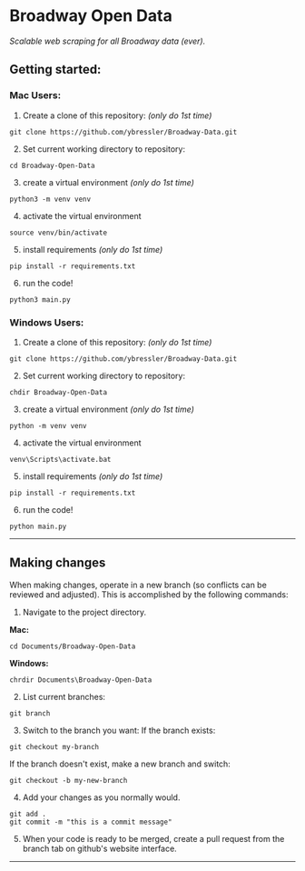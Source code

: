 # Broadway Open Data
_Scalable web scraping for all Broadway data (ever)._


## Getting started:

### Mac Users:
1. Create a clone of this repository: _(only do 1st time)_
```
git clone https://github.com/ybressler/Broadway-Data.git
```
2. Set current working directory to repository:
```
cd Broadway-Open-Data
```
3. create a virtual environment _(only do 1st time)_
```
python3 -m venv venv
```
4. activate the virtual environment
```
source venv/bin/activate
```
5. install requirements _(only do 1st time)_
```
pip install -r requirements.txt
```
6. run the code!
```
python3 main.py
```

### Windows Users:
1. Create a clone of this repository: _(only do 1st time)_
```
git clone https://github.com/ybressler/Broadway-Data.git
```
2. Set current working directory to repository:
```
chdir Broadway-Open-Data
```
3. create a virtual environment _(only do 1st time)_
```
python -m venv venv
```
4. activate the virtual environment
```
venv\Scripts\activate.bat
```
5. install requirements _(only do 1st time)_
```
pip install -r requirements.txt
```
6. run the code!
```
python main.py
```

----

## Making changes
When making changes, operate in a new branch (so conflicts can be reviewed and adjusted). This is accomplished by the following commands:

1. Navigate to the project directory.

**Mac:**
```
cd Documents/Broadway-Open-Data
```
**Windows:**
```
chrdir Documents\Broadway-Open-Data
```
2. List current branches:
```
git branch
```
3. Switch to the branch you want:
If the branch exists:
```
git checkout my-branch
```
If the branch doesn't exist, make a new branch and switch:
```
git checkout -b my-new-branch
```
4. Add your changes as you normally would.
```
git add .
git commit -m "this is a commit message"
```
5. When your code is ready to be merged, create a pull request from the branch tab on github's website interface.

----
